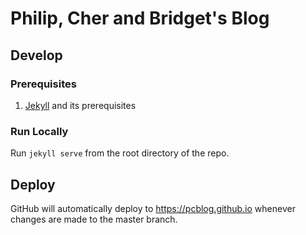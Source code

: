 # Philip, Cher and Bridget's Blog

## Develop

### Prerequisites

1. [Jekyll](https://jekyllrb.com/docs/installation/) and its prerequisites

### Run Locally

Run `jekyll serve` from the root directory of the repo.

## Deploy

GitHub will automatically deploy to <https://pcblog.github.io> whenever changes are made to the master branch.
